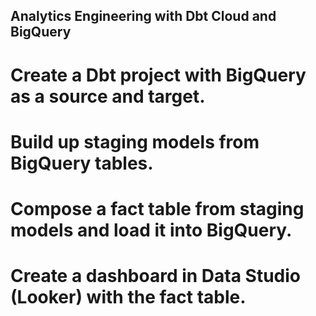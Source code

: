 ## Analytics Engineering with Dbt Cloud and BigQuery
# Create a Dbt project with BigQuery as a source and target.
# Build up staging models from BigQuery tables.
# Compose a fact table from staging models and load it into BigQuery.
# Create a dashboard in Data Studio (Looker) with the fact table.